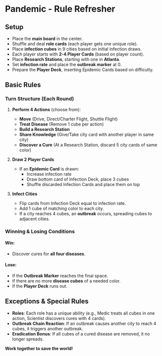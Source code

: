 # Pandemic - Rule Refresher

## Setup
- Place the **main board** in the center.
- Shuffle and deal **role cards** (each player gets one unique role).
- Place **infection cubes** in 9 cities based on initial infection draws.
- Each player starts with **2-4 Player Cards** (based on player count).
- Place **Research Stations**, starting with one in **Atlanta**.
- Set **infection rate** and place the **outbreak marker** at 0.
- Prepare the **Player Deck**, inserting Epidemic Cards based on difficulty.

## Basic Rules
### Turn Structure (Each Round)
1. **Perform 4 Actions** (choose from):
   - **Move** (Drive, Direct/Charter Flight, Shuttle Flight)
   - **Treat Disease** (Remove 1 cube per action)
   - **Build a Research Station**
   - **Share Knowledge** (Give/Take city card with another player in same city)
   - **Discover a Cure** (At a Research Station, discard 5 city cards of same color)

2. **Draw 2 Player Cards**
   - If an **Epidemic Card** is drawn:
     - Increase infection rate
     - Draw bottom card of Infection Deck, place 3 cubes
     - Shuffle discarded Infection Cards and place them on top

3. **Infect Cities**
   - Flip cards from Infection Deck equal to infection rate.
   - Add 1 cube of matching color to each city.
   - If a city reaches 4 cubes, an **outbreak** occurs, spreading cubes to adjacent cities.

### Winning & Losing Conditions
#### Win:
- Discover cures for **all four diseases**.

#### Lose:
- If the **Outbreak Marker** reaches the final space.
- If there are no more **disease cubes** of a needed color.
- If the **Player Deck** runs out.

## Exceptions & Special Rules
- **Roles**: Each role has a unique ability (e.g., Medic treats all cubes in one action, Scientist discovers cures with 4 cards).
- **Outbreak Chain Reaction**: If an outbreak causes another city to reach 4 cubes, it triggers another outbreak.
- **Eradication Bonus**: If all cubes of a cured disease are removed, it no longer spreads.

**Work together to save the world!**
